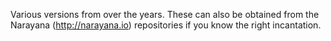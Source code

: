 Various versions from over the years. These can also be obtained from the Narayana (http://narayana.io) repositories if you know the right incantation.
